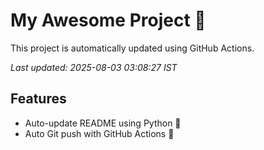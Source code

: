 # My Awesome Project 🚀

This project is automatically updated using GitHub Actions.

_Last updated: 2025-08-03 03:08:27 IST_

## Features
- Auto-update README using Python 🐍
- Auto Git push with GitHub Actions 🤖
